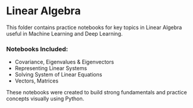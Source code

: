 # Linear Algebra

This folder contains practice notebooks for key topics in Linear Algebra useful in Machine Learning and Deep Learning.

### Notebooks Included:
- Covariance, Eigenvalues & Eigenvectors
- Representing Linear Systems
- Solving System of Linear Equations
- Vectors, Matrices

These notebooks were created to build strong fundamentals and practice concepts visually using Python.

